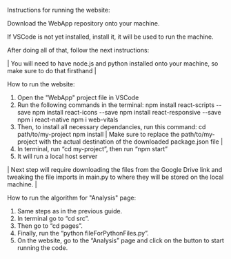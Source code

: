 Instructions for running the website:

Download the WebApp repository onto your machine.

If VSCode is not yet installed, install it, it will be used to run the machine.

After doing all of that, follow the next instructions:

| You will need to have node.js and python installed onto your machine, so make sure to do that firsthand |

How to run the website:
1. Open the "WebApp" project file in VSCode
2. Run the following commands in the terminal:
npm install react-scripts --save
npm install react-icons --save
npm install react-responsive --save
npm i react-native
npm i web-vitals
3. Then, to install all necessary dependancies, run this command:
cd path/to/my-project
npm install
| Make sure to replace the path/to/my-project with the actual destination of the downloaded package.json file |
4. In terminal, run “cd my-project”, then run “npm start”
5. It will run a local host server

| Next step will require downloading the files from the Google Drive link and tweaking the file imports
in main.py to where they will be stored on the local machine. |

How to run the algorithm for "Analysis" page:
1.	Same steps as in the previous guide.
2.	In terminal go to “cd src”.
3.	Then go to “cd pages”.
4.	Finally, run the “python fileForPythonFiles.py”.
5.	On the website, go to the “Analysis” page and click on the button to start running the code.
